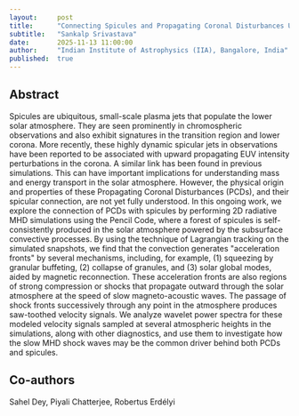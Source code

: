 ```yaml
---
layout:     post
title:      "Connecting Spicules and Propagating Coronal Disturbances Using Radiative MHD Simulations of the Solar Atmosphere"
subtitle:   "Sankalp Srivastava"
date:       2025-11-13 11:00:00
author:     "Indian Institute of Astrophysics (IIA), Bangalore, India"
published:  true
---
```


## Abstract
Spicules are ubiquitous, small-scale plasma jets that populate the lower solar atmosphere. They are seen prominently in chromospheric observations and also exhibit signatures in the transition region and lower corona. More recently, these highly dynamic spicular jets in observations have been reported to be associated with upward propagating EUV intensity perturbations in the corona. A similar link has been found in previous simulations. This can have important implications for understanding mass and energy transport in the solar atmosphere. However, the physical origin and properties of these Propagating Coronal Disturbances (PCDs), and their spicular connection, are not yet fully understood. In this ongoing work, we explore the connection of PCDs with spicules by performing 2D radiative MHD simulations using the Pencil Code, where a forest of spicules is self-consistently produced in the solar atmosphere powered by the subsurface convective processes. By using the technique of Lagrangian tracking on the simulated snapshots, we find that the convection generates "acceleration fronts" by several mechanisms, including, for example, (1) squeezing by granular buffeting, (2) collapse of granules, and (3) solar global modes, aided by magnetic reconnection. These acceleration fronts are also regions of strong compression or shocks that propagate outward through the solar atmosphere at the speed of slow magneto-acoustic waves. The passage of shock fronts successively through any point in the atmosphere produces saw-toothed velocity signals.  We analyze wavelet power spectra for these modeled velocity signals sampled at several atmospheric heights in the simulations, along with other diagnostics, and use them to investigate how the slow MHD shock waves may be the common driver behind both PCDs and spicules.

## Co-authors
Sahel Dey, Piyali Chatterjee, Robertus Erdélyi
